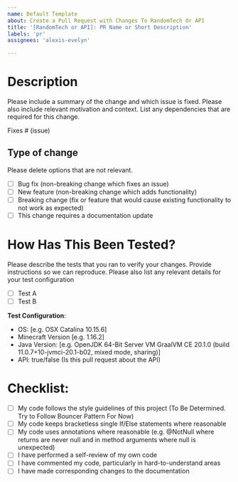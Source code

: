 ```yaml
---
name: Default Template
about: Create a Pull Request with Changes To RandomTech Or API
title: '[RandomTech or API]: PR Name or Short Description'
labels: 'pr'
assignees: 'alexis-evelyn'

---
```


# Description

Please include a summary of the change and which issue is fixed. Please also include relevant motivation and context. List any dependencies that are required for this change.

Fixes # (issue)

## Type of change

Please delete options that are not relevant.

- [ ] Bug fix (non-breaking change which fixes an issue)
- [ ] New feature (non-breaking change which adds functionality)
- [ ] Breaking change (fix or feature that would cause existing functionality to not work as expected)
- [ ] This change requires a documentation update

# How Has This Been Tested?

Please describe the tests that you ran to verify your changes. Provide instructions so we can reproduce. Please also list any relevant details for your test configuration

- [ ] Test A
- [ ] Test B

**Test Configuration**:
- OS: [e.g. OSX Catalina 10.15.6]
- Minecraft Version [e.g. 1.16.2]
- Java Version: [e.g. OpenJDK 64-Bit Server VM GraalVM CE 20.1.0 (build 11.0.7+10-jvmci-20.1-b02, mixed mode, sharing)]
- API: true/false (Is this pull request about the API)

# Checklist:

- [ ] My code follows the style guidelines of this project (To Be Determined. Try to Follow Bouncer Pattern For Now)
- [ ] My code keeps bracketless single If/Else statements where reasonable
- [ ] My code uses annotations where reasonable (e.g. @NotNull where returns are never null and in method arguments where null is unexpected)
- [ ] I have performed a self-review of my own code
- [ ] I have commented my code, particularly in hard-to-understand areas
- [ ] I have made corresponding changes to the documentation
